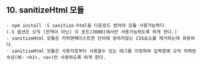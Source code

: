 ##  10. sanitizeHtml 모듈
    - npm install -S sanitize-html을 다운로드 받아야 모듈 사용가능하다. 
    (-S 옵션은 오직 (전역이 아닌) 이 포트(3000)에서만 사용가능하도록 하게 한다.)
    - sanitizeHtml 모듈은 카피앤패이스트한 단어에 원하지않는 CSS요소를 제거하는데 유용하다.
    - sanitizeHtml 모듈은 사용자로부터 사용할수 있는 태그를 지정하여 입력창에 오직 허락된 속성(예: <h1>, <a>)만 사용하도록 하게 한다.
